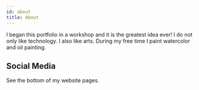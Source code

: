 ```yaml
---
id: about
title: About
---
```


I began this portfolio in a workshop and it is the greatest idea ever!
I do not only like technology. I also like arts. During my free time I paint watercolor and oil painting. 



## Social Media

See the bottom of my website pages.
